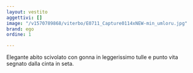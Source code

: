 ```yaml
---
layout: vestito
aggettivi: []
image: "/v1570789868/viterbo/E0711_Capture0114xNEW-min_umloru.jpg"
brand: ego
ordine: 1

---
```

Elegante abito scivolato con gonna in leggerissimo tulle e punto vita segnato dalla cinta in seta.